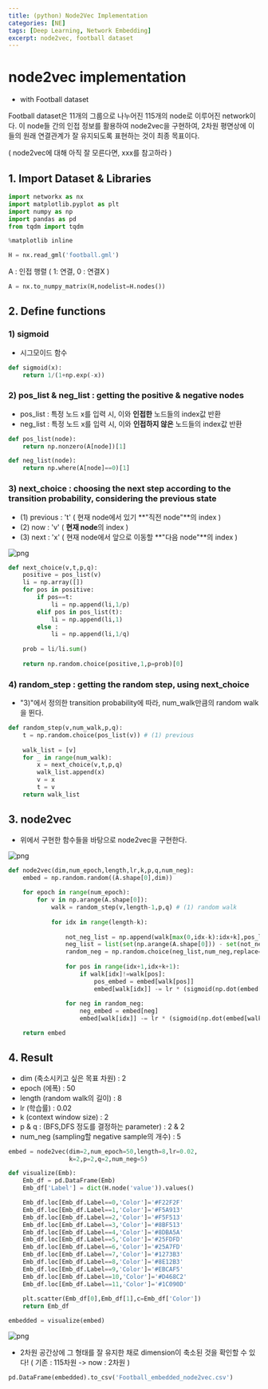 ```yaml
---
title: (python) Node2Vec Implementation
categories: [NE]
tags: [Deep Learning, Network Embedding]
excerpt: node2vec, football dataset
---
```


# node2vec implementation 

- with Football dataset

Football dataset은 11개의 그룹으로 나누어진 115개의 node로 이루어진 network이다. 이 node들 간의 인접 정보를 활용하여 node2vec을 구현하여, 2차원 평면상에 이들의 원래 연결관계가 잘 유지되도록 표현하는 것이 최종 목표이다.

( node2vec에 대해 아직 잘 모른다면, xxx를 참고하라 )

## 1. Import Dataset  & Libraries


```python
import networkx as nx
import matplotlib.pyplot as plt
import numpy as np
import pandas as pd
from tqdm import tqdm

%matplotlib inline
```


```python
H = nx.read_gml('football.gml')
```

A : 인접 행렬 ( 1: 연결, 0 : 연결X )


```python
A = nx.to_numpy_matrix(H,nodelist=H.nodes())
```



## 2. Define functions

### 1) sigmoid

- 시그모이드 함수


```python
def sigmoid(x):
    return 1/(1+np.exp(-x))
```



### 2) pos_list & neg_list : getting the positive & negative nodes

- pos_list : 특정 노드 x를 입력 시, 이와 **인접한** 노드들의 index값 반환
- neg_list : 특정 노드 x를 입력 시, 이와 **인접하지 않은** 노드들의 index값 반환


```python
def pos_list(node):
    return np.nonzero(A[node])[1]    

def neg_list(node):
    return np.where(A[node]==0)[1]
```



### 3) next_choice : choosing the next step according to the transition probability, considering the previous state

- (1) previous : 't' ( 현재 node에서 있기 **"직전 node"**의 index )
- (2) now : 'v' ( **현재 node**의 index )
- (3) next : 'x' ( 현재 node에서 앞으로 이동할 **"다음 node"**의 index )

![png](/assets/img/ne/node2vec1.png)


```python
def next_choice(v,t,p,q):
    positive = pos_list(v)
    li = np.array([])
    for pos in positive:
        if pos==t:
            li = np.append(li,1/p)
        elif pos in pos_list(t):
            li = np.append(li,1)
        else :
            li = np.append(li,1/q)
    
    prob = li/li.sum()
    
    return np.random.choice(positive,1,p=prob)[0]
```



### 4) random_step : getting the random step, using next_choice

- "3)"에서 정의한 transition probability에 따라, num_walk만큼의 random walk을 뛴다.


```python
def random_step(v,num_walk,p,q):
    t = np.random.choice(pos_list(v)) # (1) previous
    
    walk_list = [v]
    for _ in range(num_walk):
        x = next_choice(v,t,p,q)
        walk_list.append(x)
        v = x
        t = v
    return walk_list
```



## 3. node2vec

- 위에서 구현한 함수들을 바탕으로 node2vec을 구현한다.

![png](/assets/img/ne/node2vec2.png)


```python
def node2vec(dim,num_epoch,length,lr,k,p,q,num_neg):   
    embed = np.random.random((A.shape[0],dim))
    
    for epoch in range(num_epoch):        
        for v in np.arange(A.shape[0]):         
            walk = random_step(v,length-1,p,q) # (1) random walk                             
            
            for idx in range(length-k):     
            
                not_neg_list = np.append(walk[max(0,idx-k):idx+k],pos_list(walk[idx]))
                neg_list = list(set(np.arange(A.shape[0])) - set(not_neg_list))
                random_neg = np.random.choice(neg_list,num_neg,replace=False)
                            
                for pos in range(idx+1,idx+k+1):                                        
                    if walk[idx]!=walk[pos]:                
                        pos_embed = embed[walk[pos]] 
                        embed[walk[idx]] -= lr * (sigmoid(np.dot(embed[walk[idx]],pos_embed))-1) * pos_embed
                
                for neg in random_neg:
                    neg_embed = embed[neg]
                    embed[walk[idx]] -= lr * (sigmoid(np.dot(embed[walk[idx]],neg_embed))) * neg_embed

    return embed
```



## 4. Result

- dim (축소시키고 싶은 목표 차원) : 2
- epoch (에폭) : 50
- length (random walk의 길이) : 8
- lr (학습률) : 0.02
- k (context window size) : 2
- p & q : (BFS,DFS 정도를 결정하는 parameter) : 2 & 2
- num_neg (sampling할 negative sample의 개수) : 5


```python
embed = node2vec(dim=2,num_epoch=50,length=8,lr=0.02,
                 k=2,p=2,q=2,num_neg=5)
```


```python
def visualize(Emb):    
    Emb_df = pd.DataFrame(Emb)
    Emb_df['Label'] = dict(H.node('value')).values()

    Emb_df.loc[Emb_df.Label==0,'Color']='#F22F2F'
    Emb_df.loc[Emb_df.Label==1,'Color']='#F5A913'
    Emb_df.loc[Emb_df.Label==2,'Color']='#F5F513'
    Emb_df.loc[Emb_df.Label==3,'Color']='#8BF513'
    Emb_df.loc[Emb_df.Label==4,'Color']='#8DBA5A'
    Emb_df.loc[Emb_df.Label==5,'Color']='#25FDFD'
    Emb_df.loc[Emb_df.Label==6,'Color']='#25A7FD'
    Emb_df.loc[Emb_df.Label==7,'Color']='#1273B3'
    Emb_df.loc[Emb_df.Label==8,'Color']='#8E12B3'
    Emb_df.loc[Emb_df.Label==9,'Color']='#EBCAF5'
    Emb_df.loc[Emb_df.Label==10,'Color']='#D468C2'
    Emb_df.loc[Emb_df.Label==11,'Color']='#1C090D'
    
    plt.scatter(Emb_df[0],Emb_df[1],c=Emb_df['Color'])
    return Emb_df
```


```python
embedded = visualize(embed)
```


![png](/assets/img/ne/node2vec3.png)

- 2차원 공간상에 그 형태를 잘 유지한 채로 dimension이 축소된 것을 확인할 수 있다!
  ( 기존 : 115차원 -> now : 2차원 )

```python
pd.DataFrame(embedded).to_csv('Football_embedded_node2vec.csv')
```
